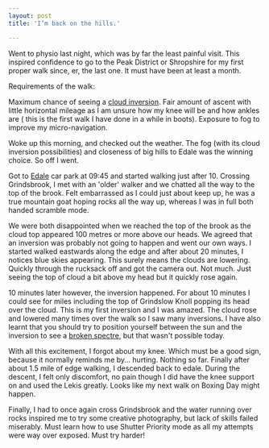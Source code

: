 ```yaml
---
layout: post
title: 'I’m back on the hills.'

---
```


Went to physio last night, which was by far the least painful visit. This
inspired confidence to go to the Peak District or Shropshire for my first proper
walk since, er, the last one. It must have been at least a month.

Requirements of the walk:

Maximum chance of seeing a [cloud
inversion](http://www.ogwen-rescue.org.uk/pictures_of_ogwen/images/main/cloud_invert.php).
Fair amount of ascent with little horizontal mileage as I am unsure how my knee
will be and how  ankles are ( this is the first walk I have done in a while in
boots).  Exposure to fog to improve my micro-navigation.

Woke up this morning, and checked out the weather. The fog (with its cloud
inversion possibilities) and closeness of big hills to Edale was the winning
choice. So off I went.

Got to [Edale](http://en.wikipedia.org/wiki/Edale) car park at 09:45 and started
walking just after 10. Crossing Grindsbrook, I met with an 'older' walker and we
chatted all the way to the top of the brook. Felt embarrassed as I could just
about keep up, he was a true mountain goat hoping rocks all the way up, whereas
I was in full both handed scramble mode.

We were both disappointed when we reached the top of the brook as the cloud top
appeared 100 metres or more above our heads. We agreed that an inversion was
probably not going to happen and went our own ways. I started walked eastwards
along the edge and after about 20 minutes, I notices blue skies appearing. This
surely means the clouds are lowering. Quickly through the rucksack off and got
the camera out. Not much. Just seeing the top of cloud a bit above my head but
it quickly rose again.

10 minutes later however, the inversion happened. For about 10 minutes I could
see for miles including the top of Grindslow Knoll popping its head over the
cloud. This is my first inversion and I was amazed. The cloud rose and lowered
many times over the walk so I saw many inversions. I have also learnt that you
should try to position yourself between the sun and the inversion to see a
[broken spectre](http://atoptics.co.uk/droplets/globrock.htm), but that wasn't
possible today.

With all this excitement, I forgot about my knee. Which must be a good sign,
because it normally reminds me by... hurting. Nothing so far. Finally after
about 1.5 mile of edge walking, I descended back to edale. During the descent, I
felt only discomfort, no pain though I did have the knee support on and used the
Lekis greatly.  Looks like my next walk on Boxing Day might happen.

Finally, I had to once again cross Grindsbrook and the water running over rocks
inspired me to try some creative photography, but lack of skills failed
miserably. Must learn how to use Shutter Priority mode as all my attempts were
way over exposed. Must try harder!

